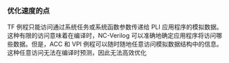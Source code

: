 ### 优化速度的点
TF 例程只能访问通过系统任务或系统函数参数传递给 PLI 应用程序的模拟数据。这种有限的访问意味着在编译时，NC-Verilog 可以准确地确定应用程序将访问哪些数据。但是，ACC 和 VPI 例程可以随时随地任意访问模拟数据结构中的信息。这种任意访问无法在编译时预测，因此无法高效优化